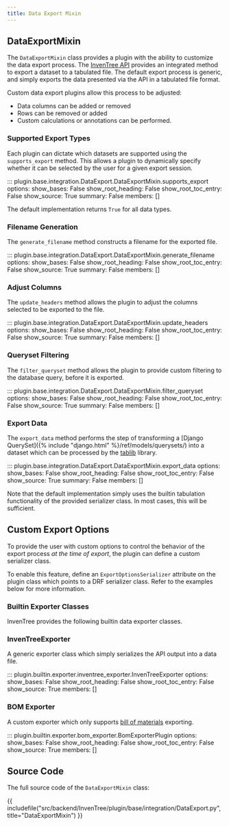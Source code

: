```yaml
---
title: Data Export Mixin
---
```


## DataExportMixin

The `DataExportMixin` class provides a plugin with the ability to customize the data export process. The [InvenTree API](../../api/index.md) provides an integrated method to export a dataset to a tabulated file. The default export process is generic, and simply exports the data presented via the API in a tabulated file format.

Custom data export plugins allow this process to be adjusted:

- Data columns can be added or removed
- Rows can be removed or added
- Custom calculations or annotations can be performed.

### Supported Export Types

Each plugin can dictate which datasets are supported using the `supports_export` method. This allows a plugin to dynamically specify whether it can be selected by the user for a given export session.

::: plugin.base.integration.DataExport.DataExportMixin.supports_export
    options:
        show_bases: False
        show_root_heading: False
        show_root_toc_entry: False
        show_source: True
        summary: False
        members: []

The default implementation returns `True` for all data types.

### Filename Generation

The `generate_filename` method constructs a filename for the exported file.

::: plugin.base.integration.DataExport.DataExportMixin.generate_filename
    options:
      show_bases: False
      show_root_heading: False
      show_root_toc_entry: False
      show_source: True
      summary: False
      members: []

### Adjust Columns

The `update_headers` method allows the plugin to adjust the columns selected to be exported to the file.

::: plugin.base.integration.DataExport.DataExportMixin.update_headers
    options:
      show_bases: False
      show_root_heading: False
      show_root_toc_entry: False
      show_source: True
      summary: False
      members: []

### Queryset Filtering

The `filter_queryset` method allows the plugin to provide custom filtering to the database query, before it is exported.

::: plugin.base.integration.DataExport.DataExportMixin.filter_queryset
    options:
      show_bases: False
      show_root_heading: False
      show_root_toc_entry: False
      show_source: True
      summary: False
      members: []

### Export Data

The `export_data` method performs the step of transforming a [Django QuerySet]({% include "django.html" %}/ref/models/querysets/) into a dataset which can be processed by the [tablib](https://tablib.readthedocs.io/en/stable/) library.

::: plugin.base.integration.DataExport.DataExportMixin.export_data
    options:
      show_bases: False
      show_root_heading: False
      show_root_toc_entry: False
      show_source: True
      summary: False
      members: []

Note that the default implementation simply uses the builtin tabulation functionality of the provided serializer class. In most cases, this will be sufficient.

## Custom Export Options

To provide the user with custom options to control the behavior of the export process *at the time of export*, the plugin can define a custom serializer class.

To enable this feature, define an `ExportOptionsSerializer` attribute on the plugin class which points to a DRF serializer class. Refer to the examples below for more information.

### Builtin Exporter Classes

InvenTree provides the following builtin data exporter classes.

### InvenTreeExporter

A generic exporter class which simply serializes the API output into a data file.

::: plugin.builtin.exporter.inventree_exporter.InvenTreeExporter
    options:
        show_bases: False
        show_root_heading: False
        show_root_toc_entry: False
        show_source: True
        members: []

### BOM Exporter

A custom exporter which only supports [bill of materials](../../manufacturing/bom.md) exporting.

::: plugin.builtin.exporter.bom_exporter.BomExporterPlugin
    options:
        show_bases: False
        show_root_heading: False
        show_root_toc_entry: False
        show_source: True
        members: []

## Source Code

The full source code of the `DataExportMixin` class:

{{ includefile("src/backend/InvenTree/plugin/base/integration/DataExport.py", title="DataExportMixin") }}

